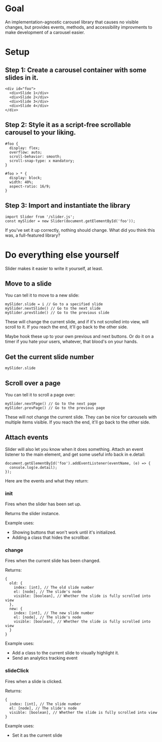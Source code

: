 # Goal

An implementation-agnostic carousel library that causes no visible changes, but provides events, methods, and accessibility improvments to make development of a carousel easier.

# Setup

## Step 1: Create a carousel container with some slides in it.

```
<div id="foo">
  <div>Slide 1</div>
  <div>Slide 2</div>
  <div>Slide 3</div>
  <div>Slide 4</div>
</div>
```

## Step 2: Style it as a script-free scrollable carousel to your liking.

```
#foo {
  display: flex;
  overflow: auto;
  scroll-behavior: smooth;
  scroll-snap-type: x mandatory;
}

#foo > * {
  display: block; 
  width: 40%;
  aspect-ratio: 16/9;
}
```

## Step 3: Import and instantiate the library

```
import Slider from '/slider.js';
const mySlider = new Slider(document.getElementById('foo'));
```

If you've set it up correctly, nothing should change.  What did you think this was, a full-featured library?

# Do everything else yourself

Slider makes it easier to write it yourself, at least.

## Move to a slide

You can tell it to move to a new slide:

```
mySlider.slide = i // Go to a specified slide
mySlider.nextSlide() // Go to the next slide
mySlider.prevSlide() // Go to the previous slide
```

These will change the current slide, and if it's not scrolled into view, will scroll to it.  If you reach the end, it'll go back to the other side.

Maybe hook these up to your own previous and next buttons.  Or do it on a timer if you hate your users, whatever, that blood's on your hands.

## Get the current slide number

```
mySlider.slide
```

## Scroll over a page

You can tell it to scroll a page over:

```
mySlider.nextPage() // Go to the next page
mySlider.prevPage() // Go to the previous page
```

These will not change the current slide.  They can be nice for carousels with multiple items visible.  If you reach the end, it'll go back to the other side.

## Attach events

Slider will also let you know when it does something.  Attach an event listener to the main element, and get some useful info back in e.detail:

```
document.getElementById('foo').addEventListener(eventName, (e) => {
  console.log(e.detail);
});
```

Here are the events and what they return:

### init

Fires when the slider has been set up.

Returns the slider instance.

Example uses:

 * Showing buttons that won't work until it's initialized.
 * Adding a class that hides the scrollbar.


### change

Fires when the current slide has been changed.

Returns:

```
{
  old: {
    index: [int], // The old slide number
    el: [node], // The slide's node
    visible: [boolean], // Whether the slide is fully scrolled into view
  },
  new: {
    index: [int], // The new slide number
    el: [node], // The slide's node
    visible: [boolean], // Whether the slide is fully scrolled into view
  }
}
```

Example uses:

 * Add a class to the current slide to visually highlight it.
 * Send an analytics tracking event


### slideClick

Fires when a slide is clicked.

Returns:

```
{
  index: [int], // The slide number
  el: [node], // The slide's node
  visible: [boolean], // Whether the slide is fully scrolled into view
}
```

Example uses:

 * Set it as the current slide



